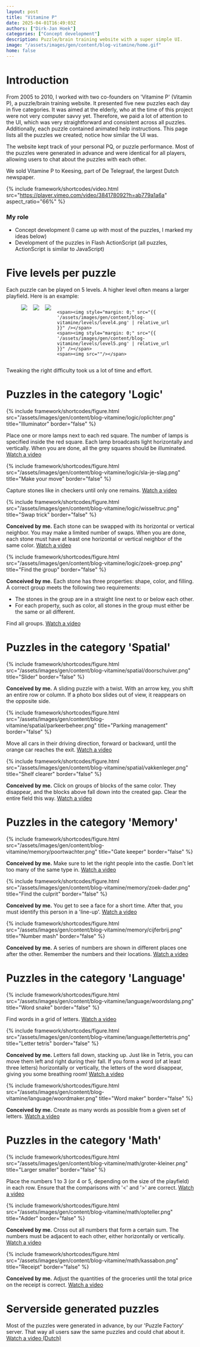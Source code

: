 ```yaml
---
layout: post
title: "Vitamine P"
date: 2025-04-01T16:49:03Z
authors: ["Dirk-Jan Hoek"]
categories: ["Concept development"]
description: Puzzle/brain training website with a super simple UI.
image: "/assets/images/gen/content/blog-vitamine/home.gif"
home: false
---
```

# Introduction

From 2005 to 2010, I worked with two co-founders on 'Vitamine P' (Vitamin P), a puzzle/brain training website. It presented five new puzzles each day in five categories. It was aimed at the elderly, who at the time of this project were not very computer savvy yet. Therefore, we paid a lot of attention to the UI, which was very straightforward and consistent across all puzzles. Additionally, each puzzle contained animated help instructions. This page lists all the puzzles we created; notice how similar the UI was.

The website kept track of your personal PQ, or puzzle performance. Most of the puzzles were generated in advance and were identical for all players, allowing users to chat about the puzzles with each other.

We sold Vitamine P to Keesing, part of De Telegraaf, the largest Dutch newspaper.

{% include framework/shortcodes/video.html src="https://player.vimeo.com/video/384178092?h=ab779a1a6a" aspect_ratio="66%" %}

### My role

- Concept development (I came up with most of the puzzles, I marked my ideas below)
- Development of the puzzles in Flash ActionScript (all puzzles, ActionScript is similar to JavaScript)

# Five levels per puzzle
Each puzzle can be played on 5 levels. A higher level often means a larger playfield. Here is an example:

<figure style="display: flex; flex-direction: column; gap: 1rem;">
  <div style="display: flex; gap: 1rem;">
    <span><img style="margin: 0;" src="{{ '/assets/images/gen/content/blog-vitamine/levels/level1.png' | relative_url }}" /></span>
    <span><img style="margin: 0;" src="{{ '/assets/images/gen/content/blog-vitamine/levels/level2.png' | relative_url }}" /></span>
    <span><img style="margin: 0;" src="{{ '/assets/images/gen/content/blog-vitamine/levels/level3.png' | relative_url }}" /></span>

    <span><img style="margin: 0;" src="{{ '/assets/images/gen/content/blog-vitamine/levels/level4.png' | relative_url }}" /></span>
    <span><img style="margin: 0;" src="{{ '/assets/images/gen/content/blog-vitamine/levels/level5.png' | relative_url }}" /></span>
    <span><img src=""/></span>
  </div>
</figure>

Tweaking the right difficulty took us a lot of time and effort.

# Puzzles in the category 'Logic'

{% include framework/shortcodes/figure.html src="/assets/images/gen/content/blog-vitamine/logic/oplichter.png" title="Illuminator" border="false" %}

Place one or more lamps next to each red square. The number of lamps is specified inside the red square. Each lamp broadcasts light horizontally and vertically. When you are done, all the grey squares should be illuminated. [Watch a video](https://www.youtube.com/watch?v=yz0bn8i5-Fs)

{% include framework/shortcodes/figure.html src="/assets/images/gen/content/blog-vitamine/logic/sla-je-slag.png" title="Make your move" border="false"  %}

Capture stones like in checkers until only one remains. [Watch a video](https://www.youtube.com/watch?v=WKwrKQ-TdYs)

{% include framework/shortcodes/figure.html src="/assets/images/gen/content/blog-vitamine/logic/wisseltruc.png" title="Swap trick" border="false" %}

**Conceived by me.** Each stone can be swapped with its horizontal or vertical neighbor. You may make a limited number of swaps. When you are done, each stone must have at least one horizontal or vertical neighbor of the same color. [Watch a video](https://www.youtube.com/watch?v=C43cD79XUeQ&pp=0gcJCY0JAYcqIYzv)

{% include framework/shortcodes/figure.html src="/assets/images/gen/content/blog-vitamine/logic/zoek-groep.png" title="Find the group" border="false" %}

**Conceived by me.** Each stone has three properties: shape, color, and filling. A correct group meets the following two requirements:

- The stones in the group are in a straight line next to or below each other.
- For each property, such as color, all stones in the group must either be the same or all different.

Find all groups. [Watch a video](https://www.youtube.com/watch?v=qHzZZek8TCY)

# Puzzles in the category 'Spatial'

{% include framework/shortcodes/figure.html src="/assets/images/gen/content/blog-vitamine/spatial/doorschuiver.png" title="Slider" border="false" %}

**Conceived by me.** A sliding puzzle with a twist. With an arrow key, you shift an entire row or column. If a photo box slides out of view, it reappears on the opposite side.

{% include framework/shortcodes/figure.html src="/assets/images/gen/content/blog-vitamine/spatial/parkeerbeheer.png" title="Parking management" border="false"  %}

Move all cars in their driving direction, forward or backward, until the orange car reaches the exit. [Watch a video](https://www.youtube.com/watch?v=OS76xFTVv_A)

{% include framework/shortcodes/figure.html src="/assets/images/gen/content/blog-vitamine/spatial/vakkenleger.png" title="Shelf clearer" border="false" %}

**Conceived by me.** Click on groups of blocks of the same color. They disappear, and the blocks above fall down into the created gap. Clear the entire field this way. [Watch a video](https://www.youtube.com/watch?v=SoPbrl2IC-Y)

# Puzzles in the category 'Memory'

{% include framework/shortcodes/figure.html src="/assets/images/gen/content/blog-vitamine/memory/poortwachter.png" title="Gate keeper" border="false" %}

**Conceived by me.** Make sure to let the right people into the castle. Don't let too many of the same type in. [Watch a video](https://www.youtube.com/watch?v=JGb0BKh_a5E)

{% include framework/shortcodes/figure.html src="/assets/images/gen/content/blog-vitamine/memory/zoek-dader.png" title="Find the culprit" border="false" %}

**Conceived by me.** You get to see a face for a short time. After that, you must identify this person in a 'line-up'. [Watch a video](https://www.youtube.com/watch?v=Pnj32l3Fl5g)

{% include framework/shortcodes/figure.html src="/assets/images/gen/content/blog-vitamine/memory/cijferbrij.png" title="Number mash" border="false" %}

**Conceived by me.** A series of numbers are shown in different places one after the other. Remember the numbers and their locations. [Watch a video](https://www.youtube.com/watch?v=z7OEO6X2aaM)

# Puzzles in the category 'Language'

{% include framework/shortcodes/figure.html src="/assets/images/gen/content/blog-vitamine/language/woordslang.png" title="Word snake" border="false" %}

Find words in a grid of letters. [Watch a video](https://www.youtube.com/watch?v=CvO3_ozf1vg)

{% include framework/shortcodes/figure.html src="/assets/images/gen/content/blog-vitamine/language/lettertetris.png" title="Letter tetris" border="false" %}

**Conceived by me.** Letters fall down, stacking up. Just like in Tetris, you can move them left and right during their fall. If you form a word (of at least three letters) horizontally or vertically, the letters of the word disappear, giving you some breathing room! [Watch a video](https://www.youtube.com/watch?v=bLiQzoEqvCg)

{% include framework/shortcodes/figure.html src="/assets/images/gen/content/blog-vitamine/language/woordmaker.png" title="Word maker" border="false" %}

**Conceived by me.** Create as many words as possible from a given set of letters. [Watch a video](https://www.youtube.com/watch?v=oenTkjDdJwU)

# Puzzles in the category 'Math'

{% include framework/shortcodes/figure.html src="/assets/images/gen/content/blog-vitamine/math/groter-kleiner.png" title="Larger smaller" border="false" %}

Place the numbers 1 to 3 (or 4 or 5, depending on the size of the playfield) in each row. Ensure that the comparisons with '<' and '>' are correct. [Watch a video](https://www.youtube.com/watch?v=TGpnN_u-Puw)

{% include framework/shortcodes/figure.html src="/assets/images/gen/content/blog-vitamine/math/opteller.png" title="Adder" border="false" %}

**Conceived by me.** Cross out all numbers that form a certain sum. The numbers must be adjacent to each other, either horizontally or vertically. [Watch a video](https://www.youtube.com/watch?v=grOOauOFagM)

{% include framework/shortcodes/figure.html src="/assets/images/gen/content/blog-vitamine/math/kassabon.png" title="Receipt" border="false" %}

**Conceived by me.** Adjust the quantities of the groceries until the total price on the receipt is correct. [Watch a video](https://www.youtube.com/watch?v=tmSGhembttY)

# Serverside generated puzzles

Most of the puzzles were generated in advance, by our 'Puzzle Factory' server. That way all users saw the same puzzles and could chat about it. [Watch a video (Dutch)](https://www.youtube.com/watch?v=kgJKILY38Es)
